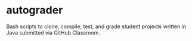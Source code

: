 # autograder
Bash scripts to clone, compile, test, and grade student projects written in Java submitted via GitHub Classroom.
